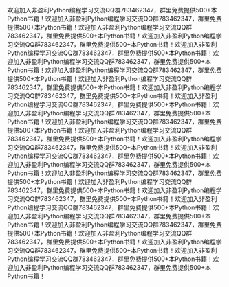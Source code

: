 欢迎加入非盈利Python编程学习交流QQ群783462347，群里免费提供500+本Python书籍！欢迎加入非盈利Python编程学习交流QQ群783462347，群里免费提供500+本Python书籍！欢迎加入非盈利Python编程学习交流QQ群783462347，群里免费提供500+本Python书籍！欢迎加入非盈利Python编程学习交流QQ群783462347，群里免费提供500+本Python书籍！欢迎加入非盈利Python编程学习交流QQ群783462347，群里免费提供500+本Python书籍！欢迎加入非盈利Python编程学习交流QQ群783462347，群里免费提供500+本Python书籍！欢迎加入非盈利Python编程学习交流QQ群783462347，群里免费提供500+本Python书籍！欢迎加入非盈利Python编程学习交流QQ群783462347，群里免费提供500+本Python书籍！欢迎加入非盈利Python编程学习交流QQ群783462347，群里免费提供500+本Python书籍！欢迎加入非盈利Python编程学习交流QQ群783462347，群里免费提供500+本Python书籍！欢迎加入非盈利Python编程学习交流QQ群783462347，群里免费提供500+本Python书籍！欢迎加入非盈利Python编程学习交流QQ群783462347，群里免费提供500+本Python书籍！欢迎加入非盈利Python编程学习交流QQ群783462347，群里免费提供500+本Python书籍！欢迎加入非盈利Python编程学习交流QQ群783462347，群里免费提供500+本Python书籍！欢迎加入非盈利Python编程学习交流QQ群783462347，群里免费提供500+本Python书籍！欢迎加入非盈利Python编程学习交流QQ群783462347，群里免费提供500+本Python书籍！欢迎加入非盈利Python编程学习交流QQ群783462347，群里免费提供500+本Python书籍！欢迎加入非盈利Python编程学习交流QQ群783462347，群里免费提供500+本Python书籍！欢迎加入非盈利Python编程学习交流QQ群783462347，群里免费提供500+本Python书籍！欢迎加入非盈利Python编程学习交流QQ群783462347，群里免费提供500+本Python书籍！欢迎加入非盈利Python编程学习交流QQ群783462347，群里免费提供500+本Python书籍！欢迎加入非盈利Python编程学习交流QQ群783462347，群里免费提供500+本Python书籍！欢迎加入非盈利Python编程学习交流QQ群783462347，群里免费提供500+本Python书籍！欢迎加入非盈利Python编程学习交流QQ群783462347，群里免费提供500+本Python书籍！欢迎加入非盈利Python编程学习交流QQ群783462347，群里免费提供500+本Python书籍！欢迎加入非盈利Python编程学习交流QQ群783462347，群里免费提供500+本Python书籍！